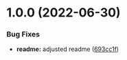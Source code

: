 # 1.0.0 (2022-06-30)


### Bug Fixes

* **readme:** adjusted readme ([693cc1f](https://github.com/Se-Gl/greencss-darkmode/commit/693cc1ffee439ad46f04dbde5385c8f34b607d44))
